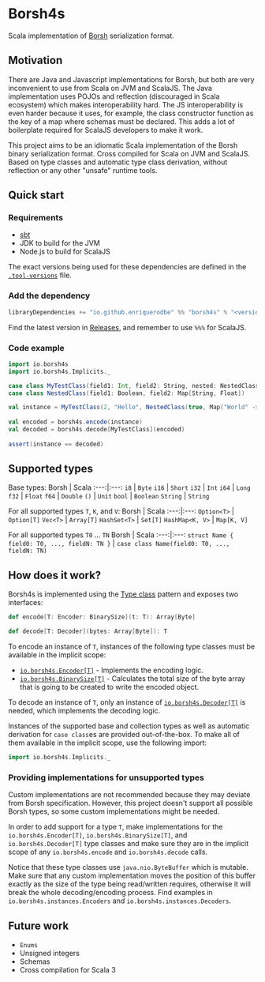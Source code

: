 # Borsh4s
Scala implementation of [Borsh](https://borsh.io/) serialization format.

## Motivation
There are Java and Javascript implementations for Borsh, but both are very inconvenient to use from Scala on JVM and ScalaJS. The Java implementation uses POJOs and reflection (discouraged in Scala ecosystem) which makes interoperability hard. The JS interoperability is even harder because it uses, for example, the class constructor function as the key of a map where schemas must be declared. This adds a lot of boilerplate required for ScalaJS developers to make it work.

This project aims to be an idiomatic Scala implementation of the Borsh binary serialization format. Cross compiled for Scala on JVM and ScalaJS. Based on type classes and automatic type class derivation, without reflection or any other "unsafe" runtime tools.

## Quick start

### Requirements

- [sbt](https://www.scala-sbt.org/)
- JDK to build for the JVM
- Node.js to build for ScalaJS

The exact versions being used for these dependencies are defined in the
[`.tool-versions`](.tool-versions) file.

### Add the dependency

```scala
libraryDependencies += "io.github.enriquerodbe" %% "borsh4s" % "<version>"
```

Find the latest version in [Releases](https://github.com/enriquerodbe/borsh4s/releases), and remember to use
`%%%` for ScalaJS.

### Code example

```scala
import io.borsh4s
import io.borsh4s.Implicits._

case class MyTestClass(field1: Int, field2: String, nested: NestedClass)
case class NestedClass(field1: Boolean, field2: Map[String, Float])

val instance = MyTestClass(2, "Hello", NestedClass(true, Map("World" -> 1.5f)))
    
val encoded = borsh4s.encode(instance)
val decoded = borsh4s.decode[MyTestClass](encoded)
    
assert(instance == decoded)
```

## Supported types

Base types:
Borsh | Scala
:---:|:---:
`i8` | `Byte`
`i16` | `Short`
`i32` | `Int`
`i64` | `Long`
`f32` | `Float`
`f64` | `Double`
`()` | `Unit`
`bool` | `Boolean`
`String` | `String`


For all supported types `T`, `K`, and `V`:
Borsh | Scala
:---:|:---:
`Option<T>` | `Option[T]`
`Vec<T>` | `Array[T]`
`HashSet<T>` | `Set[T]`
`HashMap<K, V>` | `Map[K, V]`

For all supported types `T0` ... `TN`
Borsh | Scala
:---:|:---:
`struct Name { field0: T0, ..., fieldN: TN }` | `case class Name(field0: T0, ..., fieldN: TN)`

## How does it work?

Borsh4s is implemented using the [Type class](https://en.wikipedia.org/wiki/Type_class) pattern and exposes two interfaces:

```scala
def encode[T: Encoder: BinarySize](t: T): Array[Byte]

def decode[T: Decoder](bytes: Array[Byte]): T
```

To encode an instance of `T`, instances of the following type classes must be available in the implicit scope:
- [`io.borsh4s.Encoder[T]`](src/main/scala/io/borsh4s/Encoder.scala) - Implements the encoding logic.
- [`io.borsh4s.BinarySize[T]`](src/main/scala/io/borsh4s/BinarySize.scala) - Calculates the total size of the byte array that is going to be created to write the encoded object.

To decode an instance of `T`, only an instance of [`io.borsh4s.Decoder[T]`](src/main/scala/io/borsh4s/Decoder.scala) is needed, which implements the decoding logic.

Instances of the supported base and collection types as well as automatic derivation for `case class`es are provided out-of-the-box. To make all of them available in the implicit scope, use the following import:

```scala
import io.borsh4s.Implicits._
```

### Providing implementations for unsupported types

Custom implementations are not recommended because they may deviate from Borsh
specification. However, this project doesn't support all possible Borsh types,
so some custom implementations might be needed.

In order to add support for a type `T`, make implementations for the
`io.borsh4s.Encoder[T]`, `io.borsh4s.BinarySize[T]`, and `io.borsh4s.Decoder[T]` type classes and make sure
they are in the implicit scope of any `io.borsh4s.encode` and
`io.borsh4s.decode` calls.

Notice that these type classes use `java.nio.ByteBuffer` which is mutable. Make
sure that any custom implementation moves the position of this buffer exactly
as the size of the type being read/written requires, otherwise it will break the
whole decoding/encoding process. Find examples in `io.borsh4s.instances.Encoders`
and `io.borsh4s.instances.Decoders`.

## Future work

- `Enums`
- Unsigned integers
- Schemas
- Cross compilation for Scala 3
